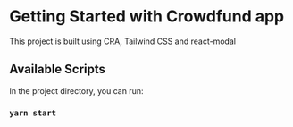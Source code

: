 # Getting Started with Crowdfund app

This project is built using CRA, Tailwind CSS and react-modal

## Available Scripts

In the project directory, you can run:

### `yarn start` 
